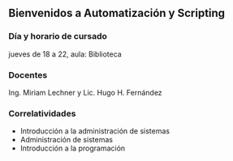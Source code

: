 ## Bienvenidos a Automatización y Scripting
### Día y horario de cursado
jueves de 18 a 22, aula: Biblioteca
### Docentes
Ing. Miriam Lechner y Lic. Hugo H. Fernández
### Correlatividades
- Introducción a la administración de sistemas
- Administración de sistemas
- Introducción a la programación

